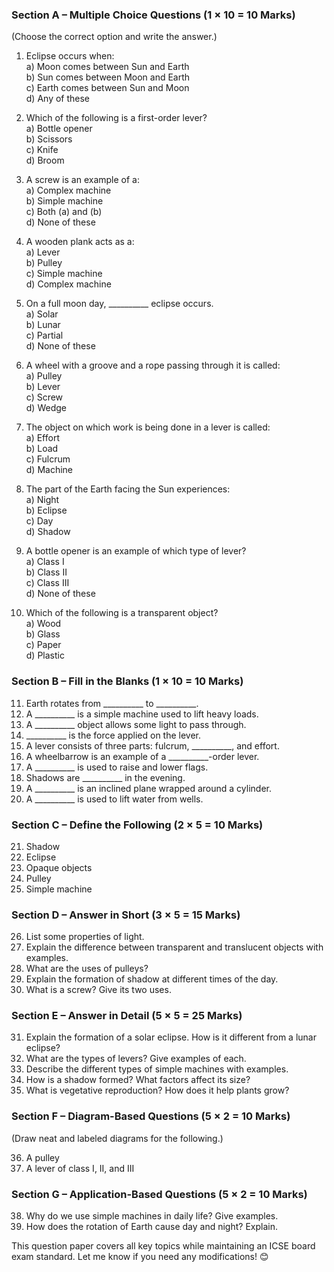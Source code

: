 ### **Section A – Multiple Choice Questions (1 × 10 = 10 Marks)**  
(Choose the correct option and write the answer.)  

1. Eclipse occurs when:  
   a) Moon comes between Sun and Earth  
   b) Sun comes between Moon and Earth  
   c) Earth comes between Sun and Moon  
   d) Any of these  

2. Which of the following is a first-order lever?  
   a) Bottle opener  
   b) Scissors  
   c) Knife  
   d) Broom  

3. A screw is an example of a:  
   a) Complex machine  
   b) Simple machine  
   c) Both (a) and (b)  
   d) None of these  

4. A wooden plank acts as a:  
   a) Lever  
   b) Pulley  
   c) Simple machine  
   d) Complex machine  

5. On a full moon day, __________ eclipse occurs.  
   a) Solar  
   b) Lunar  
   c) Partial  
   d) None of these  

6. A wheel with a groove and a rope passing through it is called:  
   a) Pulley  
   b) Lever  
   c) Screw  
   d) Wedge  

7. The object on which work is being done in a lever is called:  
   a) Effort  
   b) Load  
   c) Fulcrum  
   d) Machine  

8. The part of the Earth facing the Sun experiences:  
   a) Night  
   b) Eclipse  
   c) Day  
   d) Shadow  

9. A bottle opener is an example of which type of lever?  
   a) Class I  
   b) Class II  
   c) Class III  
   d) None of these  

10. Which of the following is a transparent object?  
   a) Wood  
   b) Glass  
   c) Paper  
   d) Plastic  
 
### **Section B – Fill in the Blanks (1 × 10 = 10 Marks)**  

11. Earth rotates from __________ to __________.  
12. A __________ is a simple machine used to lift heavy loads.  
13. A __________ object allows some light to pass through.  
14. __________ is the force applied on the lever.  
15. A lever consists of three parts: fulcrum, __________, and effort.  
16. A wheelbarrow is an example of a __________-order lever.  
17. A __________ is used to raise and lower flags.  
18. Shadows are __________ in the evening.  
19. A __________ is an inclined plane wrapped around a cylinder.  
20. A __________ is used to lift water from wells.  
 
### **Section C – Define the Following (2 × 5 = 10 Marks)**  

21. Shadow  
22. Eclipse  
23. Opaque objects  
24. Pulley  
25. Simple machine  
 
### **Section D – Answer in Short (3 × 5 = 15 Marks)**  

26. List some properties of light.  
27. Explain the difference between transparent and translucent objects with examples.  
28. What are the uses of pulleys?  
29. Explain the formation of shadow at different times of the day.  
30. What is a screw? Give its two uses.  
 
### **Section E – Answer in Detail (5 × 5 = 25 Marks)**  

31. Explain the formation of a solar eclipse. How is it different from a lunar eclipse?  
32. What are the types of levers? Give examples of each.  
33. Describe the different types of simple machines with examples.  
34. How is a shadow formed? What factors affect its size?  
35. What is vegetative reproduction? How does it help plants grow?  
 
### **Section F – Diagram-Based Questions (5 × 2 = 10 Marks)**  

(Draw neat and labeled diagrams for the following.)  

36. A pulley  
37. A lever of class I, II, and III  
 
### **Section G – Application-Based Questions (5 × 2 = 10 Marks)**  

38. Why do we use simple machines in daily life? Give examples.  
39. How does the rotation of Earth cause day and night? Explain.  
 
This question paper covers all key topics while maintaining an ICSE board exam standard. Let me know if you need any modifications! 😊
